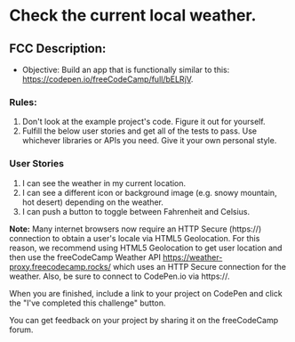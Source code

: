 # Check the current local weather.

## FCC Description:

- Objective: Build an app that is functionally similar to this: https://codepen.io/freeCodeCamp/full/bELRjV.

### Rules:
1. Don't look at the example project's code. Figure it out for yourself.
2. Fulfill the below user stories and get all of the tests to pass. Use whichever libraries or APIs you need. Give it your own personal style.

### User Stories
1. I can see the weather in my current location.
2. I can see a different icon or background image (e.g. snowy mountain, hot desert) depending on the weather.
3. I can push a button to toggle between Fahrenheit and Celsius.

**Note:** Many internet browsers now require an HTTP Secure (https://) connection to obtain a user's locale via HTML5 Geolocation. For this reason, we recommend using HTML5 Geolocation to get user location and then use the freeCodeCamp Weather API https://weather-proxy.freecodecamp.rocks/ which uses an HTTP Secure connection for the weather. Also, be sure to connect to CodePen.io via https://.

When you are finished, include a link to your project on CodePen and click the "I've completed this challenge" button.

You can get feedback on your project by sharing it on the freeCodeCamp forum.
